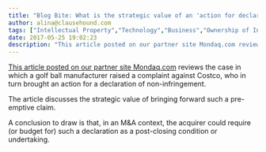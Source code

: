 ```yaml
---
title: "Blog Bite: What is the strategic value of an 'action for declaration of non-infringement?'"
author: alina@clausehound.com
tags: ["Intellectual Property","Technology","Business","Ownership of Intellectual Property","Infringement of Third Party Intellectual Property","Intellectual Property Transfer","Litigation","IP Transfer","Blog Bites","Mondaq","USA","Canada (General)"]
date: 2017-05-25 19:02:23
description: "This article posted on our partner site Mondaq.com reviews the case in which a golf ball manufacturer raised a complaint against Costco, who in turn brought an action for a declaration of non-infringement"
---
```


[This article posted on our partner site Mondaq.com](http://www.mondaq.com/canada/x/597584/Patent/Golf+Ball+Technology+And+A+Declaration+Of+NonInfringement) reviews the case in which a golf ball manufacturer raised a complaint against Costco, who in turn brought an action for a declaration of non-infringement.

The article discusses the strategic value of bringing forward such a pre-emptive claim.

A conclusion to draw is that, in an M&A context, the acquirer could require (or budget for) such a declaration as a post-closing condition or undertaking.
